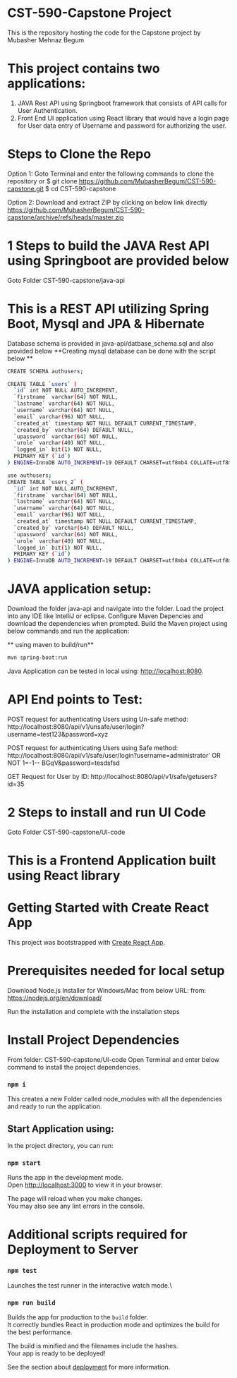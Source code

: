 # CST-590-Capstone Project
This is the repository hosting the code for the Capstone project by Mubasher Mehnaz Begum

# This project contains two applications:
1) JAVA Rest API using Springboot framework that consists of API calls for User Authentication.
2) Front End UI application using React library that would have a login page for User data entry of Username and password for authorizing the user.

# Steps to Clone the Repo

Option 1: Goto Terminal and enter the following commands to clone the repository or 
$ git clone https://github.com/MubasherBegum/CST-590-capstone.git
$ cd CST-590-capstone

Option 2: Download and extract ZIP by clicking on below link directly
https://github.com/MubasherBegum/CST-590-capstone/archive/refs/heads/master.zip


# 1 Steps to build the JAVA Rest API using Springboot are provided below
Goto Folder CST-590-capstone/java-api

# This is a REST API utilizing Spring Boot, Mysql and JPA & Hibernate
Database schema is provided in java-api/datbase_schema.sql and also provided below
**Creating mysql database can be done with the script below **
```bash
CREATE SCHEMA authusers;

CREATE TABLE `users` (
  `id` int NOT NULL AUTO_INCREMENT,
  `firstname` varchar(64) NOT NULL,
  `lastname` varchar(64) NOT NULL,
  `username` varchar(64) NOT NULL,
  `email` varchar(96) NOT NULL,
  `created_at` timestamp NOT NULL DEFAULT CURRENT_TIMESTAMP,
  `created_by` varchar(64) DEFAULT NULL,
  `upassword` varchar(64) NOT NULL,
  `urole` varchar(40) NOT NULL,
  `logged_in` bit(1) NOT NULL,
  PRIMARY KEY (`id`)
) ENGINE=InnoDB AUTO_INCREMENT=19 DEFAULT CHARSET=utf8mb4 COLLATE=utf8mb4_0900_ai_ci

use authusers;
CREATE TABLE `users_2` (
  `id` int NOT NULL AUTO_INCREMENT,
  `firstname` varchar(64) NOT NULL,
  `lastname` varchar(64) NOT NULL,
  `username` varchar(64) NOT NULL,
  `email` varchar(96) NOT NULL,
  `created_at` timestamp NOT NULL DEFAULT CURRENT_TIMESTAMP,
  `created_by` varchar(64) DEFAULT NULL,
  `upassword` varchar(64) NOT NULL,
  `urole` varchar(40) NOT NULL,
  `logged_in` bit(1) NOT NULL,
  PRIMARY KEY (`id`)
) ENGINE=InnoDB AUTO_INCREMENT=19 DEFAULT CHARSET=utf8mb4 COLLATE=utf8mb4_0900_ai_ci
```

# JAVA application setup: 
Download the folder java-api and navigate into the folder.
Load the project into any IDE like IntelliJ or eclipse.
Configure Maven Depencies and download the dependencies when prompted.
Build the Maven project using below commands and run the application:

** using maven to build/run**
```bash
mvn spring-boot:run
```

Java Application can be tested in local using:
<http://localhost:8080>.

# API End points to Test:
POST request for authenticating Users using Un-safe method: http://localhost:8080/api/v1/unsafe/user/login?username=test123&password=xyz

POST request for authenticating Users using Safe method: http://localhost:8080/api/v1/safe/user/login?username=administrator' OR NOT 1=-1-- BGqV&password=tesdsfsd

GET Request for User by ID: http://localhost:8080/api/v1/safe/getusers?id=35


# 2 Steps to install and run UI Code
Goto Folder CST-590-capstone/UI-code

# This is a Frontend Application built using React library

# Getting Started with Create React App

This project was bootstrapped with [Create React App](https://github.com/facebook/create-react-app).

# Prerequisites needed for local setup
Download Node.js Installer for Windows/Mac from below URL:
from: https://nodejs.org/en/download/

Run the installation and complete with the installation steps

# Install Project Dependencies
From folder: CST-590-capstone/UI-code
Open Terminal and enter below command to install the project dependencies. 
### `npm i`

This creates a new Folder called node_modules with all the dependencies and ready to run the application.

## Start Application using:

In the project directory, you can run:

### `npm start`

Runs the app in the development mode.\
Open [http://localhost:3000](http://localhost:3000) to view it in your browser.

The page will reload when you make changes.\
You may also see any lint errors in the console.

# Additional scripts required for Deployment to Server
### `npm test`

Launches the test runner in the interactive watch mode.\


### `npm run build`

Builds the app for production to the `build` folder.\
It correctly bundles React in production mode and optimizes the build for the best performance.

The build is minified and the filenames include the hashes.\
Your app is ready to be deployed!

See the section about [deployment](https://facebook.github.io/create-react-app/docs/deployment) for more information.

